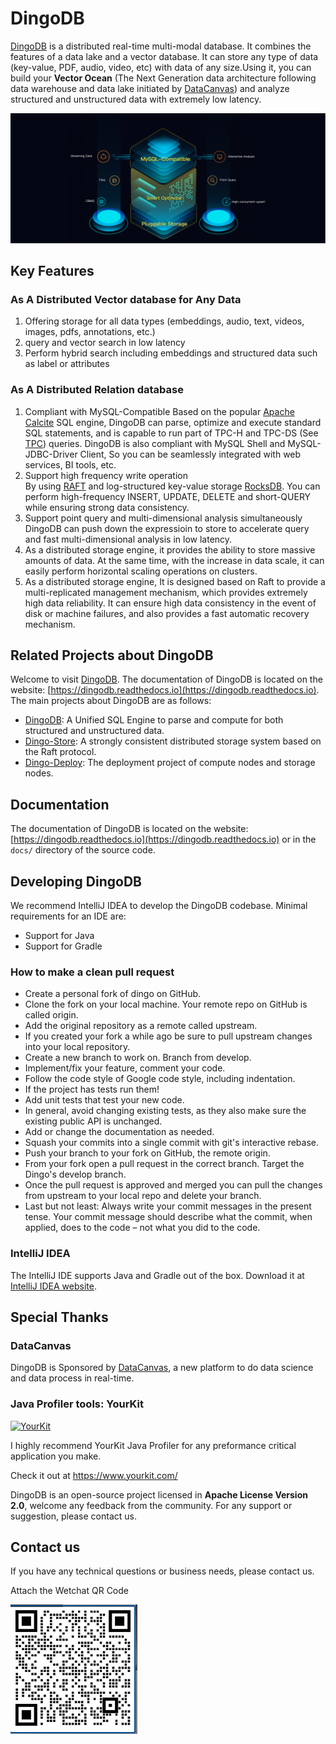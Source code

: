 # DingoDB

[DingoDB](https://github.com/dingodb/dingo) is a distributed real-time multi-modal database. It combines the features of a data lake and a vector database. It can store any type of data (key-value, PDF, audio, video, etc) with data of any size.Using it, you can build your **Vector Ocean** (The Next Generation data architecture following data warehouse and data lake initiated by [DataCanvas](https://www.datacanvas.com/)) and analyze structured and unstructured data with extremely low latency.

![](docs/images/dingo_stack.png)

## Key Features

### As A Distributed Vector database for Any Data

1. Offering storage for all data types (embeddings, audio, text, videos, images, pdfs, annotations, etc.)
2. query and vector search in low latency 
3. Perform hybrid search including embeddings and structured data such as label or attributes
  
### As A Distributed Relation database

1. Compliant with MySQL-Compatible
   Based on the popular [Apache Calcite](https://calcite.apache.org/) SQL engine, DingoDB can parse, optimize and
   execute standard SQL statements, and is capable to run part of TPC-H and TPC-DS (See [TPC](http://www.tpc.org/))
   queries. DingoDB is also compliant with MySQL Shell and MySQL-JDBC-Driver Client, So you can be seamlessly integrated with web services, BI tools, etc.
2. Support high frequency write operation  
   By using [RAFT](https://raft.github.io/) and log-structured key-value storage [RocksDB](https://rocksdb.org/). You can perform high-frequency INSERT, UPDATE, DELETE and short-QUERY while ensuring strong data consistency. 
3. Support point query and multi-dimensional analysis simultaneously  
   DingoDB can push down the expressioin to store to accelerate 
   query and fast multi-dimensional analysis in low latency.
4. As a distributed storage engine, it provides the ability to store massive amounts of data. At the same time, with the increase in data scale, it can easily perform horizontal scaling operations on clusters.
5. As a distributed storage engine, It is designed based on Raft to provide a multi-replicated management mechanism, which provides extremely high data reliability. It can ensure high data consistency in the event of disk or machine failures, and also provides a fast automatic recovery mechanism.

## Related Projects about DingoDB

Welcome to visit [DingoDB](https://github.com/dingodb/dingo). The documentation of DingoDB is located on the website: [https://dingodb.readthedocs.io](https://dingodb.readthedocs.io).  The main projects about DingoDB are as follows:

- [DingoDB](https://github.com/dingodb/dingo): A Unified SQL Engine to parse and compute for both structured and unstructured data.
- [Dingo-Store](https://github.com/dingodb/dingo-store): A strongly consistent distributed storage system based on the Raft protocol.
- [Dingo-Deploy](https://github.com/dingodb/dingo-deploy): The deployment project of compute nodes and storage nodes.

## Documentation

The documentation of DingoDB is located on the website: [https://dingodb.readthedocs.io](https://dingodb.readthedocs.io)
or in the `docs/` directory of the source code.

## Developing DingoDB

We recommend IntelliJ IDEA to develop the DingoDB codebase. Minimal requirements for an IDE are:

* Support for Java
* Support for Gradle

### How to make a clean pull request

- Create a personal fork of dingo on GitHub.
- Clone the fork on your local machine. Your remote repo on GitHub is called origin.
- Add the original repository as a remote called upstream.
- If you created your fork a while ago be sure to pull upstream changes into your local repository.
- Create a new branch to work on. Branch from develop.
- Implement/fix your feature, comment your code.
- Follow the code style of Google code style, including indentation.
- If the project has tests run them!
- Add unit tests that test your new code.
- In general, avoid changing existing tests, as they also make sure the existing public API is
  unchanged.
- Add or change the documentation as needed.
- Squash your commits into a single commit with git's interactive rebase.
- Push your branch to your fork on GitHub, the remote origin.
- From your fork open a pull request in the correct branch. Target the Dingo's develop branch.
- Once the pull request is approved and merged you can pull the changes from upstream to your local
  repo and delete your branch.
- Last but not least: Always write your commit messages in the present tense. Your commit message
  should describe what the commit, when applied, does to the code – not what you did to the code.

### IntelliJ IDEA

The IntelliJ IDE supports Java and Gradle out of the box. Download it
at [IntelliJ IDEA website](https://www.jetbrains.com/idea/).

## Special Thanks

### DataCanvas

DingoDB is Sponsored by [DataCanvas](https://www.datacanvas.com/), a new platform to do data science and data process in real-time.

### Java Profiler tools: YourKit

[![YourKit](https://www.yourkit.com/images/yklogo.png)](https://www.yourkit.com/java/profiler/index.jsp)

I highly recommend YourKit Java Profiler for any preformance critical application you make.

Check it out at https://www.yourkit.com/


DingoDB is an open-source project licensed in **Apache License Version 2.0**, welcome any feedback from the community.
For any support or suggestion, please contact us.

## Contact us

If you have any technical questions or business needs, please contact us.

Attach the Wetchat QR Code

![](./docs/images/dingo_contact.jpg)

